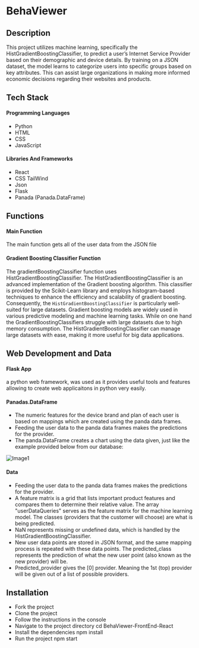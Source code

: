 # BehaViewer

## Description

This project utilizes machine learning, specifically the HistGradientBoostingClassifier, to predict a user’s Internet Service Provider based on their demographic and device details. By training on a JSON dataset, the model learns to categorize users into specific groups based on key attributes. This can assist large organizations in making more informed economic decisions regarding their websites and products.

## Tech Stack

#### Programming Languages
* Python
* HTML
* CSS
* JavaScript


#### Libraries And Frameworks
* React
* CSS TailWind
* Json
* Flask 
* Panada (Panada.DataFrame)

## Functions

#### Main Function

The main function gets all  of the user data from the JSON file

#### Gradient Boosting Classifier Function

The gradientBoostingClassifier function uses HistGradientBoostingClassifier. The HistGradientBoostingClassifier is an advanced implementation of the Gradient boosting algorithm. This classifier is provided by the Scikit-Learn library and employs histogram-based techniques to enhance the efficiency and scalability of gradient boosting. Consequently, the `HistGradientBoostingClassifier` is particularly well-suited for large datasets. Gradient boosting models are widely used in various predictive modeling and machine learning tasks. While on one hand the GradientBoostingClassifiers struggle with large datasets due to high memory consumption. The HistGradientBoostingClassifier can manage large datasets with ease, making it more useful for big data applications.

## Web Development and Data

#### Flask App

a python web framework, was used as it provides useful tools and features allowing to create web applicaitons in python very easily.

#### Panadas.DataFrame

* The numeric features for the device brand and plan of each user is based on mappings which are created using the panda data frames.
* Feeding the user data to the panda data frames makes the predictions for the provider.
* The panda.DataFrame creates a chart using the data given, just like the example provided below from our database:

![Image1](https://github.com/user-attachments/assets/fdbb3d91-dda5-42dd-bf1d-6f5ef9a96612)



#### Data

* Feeding the user data to the panda data frames makes the predictions for the provider.
* A feature matrix is a grid that lists important product features and compares them to determine their relative value. The array "userDataQueries" serves as the feature matrix for the machine learning model. The classes (providers that the customer will choose) are what is being predicted.
* NaN represents missing or undefined data, which is handled by the HistGradientBoostingClassifier.
* New user data points are stored in JSON format, and the same mapping process is repeated with these data points. The predicted_class represents the prediction of what the new user point (also known as the new provider) will be.
* Predicted_provider gives the [0] provider. Meaning the 1st (top) provider will be given out of a list of possible providers.


## Installation
* Fork the project
* Clone the project
* Follow the instructions in the console
* Navigate to the project directory cd BehaViewer-FrontEnd-React
* Install the dependencies npm install
* Run the project npm start









